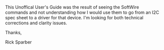 This Unoffical User's Guide was the result of seeing the SoftWire commands and not understanding how I would use them to go from an I2C spec sheet to a driver for that device. I'm looking for both technical corrections and clarity issues.

Thanks,

Rick Sparber

